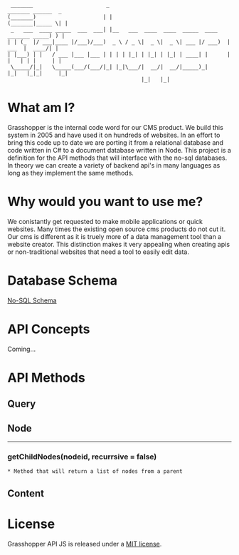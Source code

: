      _______                       _                                      _______ ______  _
    (_______)                     | |                                    (_______|_____ \| |
     _   ___  ____ _____  ___  ___| |__   ___  ____  ____  _____  ____    _______ _____) ) |
    | | (_  |/ ___|____ |/___)/___)  _ \ / _ \|  _ \|  _ \| ___ |/ ___)  |  ___  |  ____/| |
    | |___) | |   / ___ |___ |___ | | | | |_| | |_| | |_| | ____| |      | |   | | |     | |
     \_____/|_|   \_____(___/(___/|_| |_|\___/|  __/|  __/|_____)_|      |_|   |_|_|     |_|
                                              |_|   |_|


# What am I?

Grasshopper is the internal code word for our CMS product. We build this system in 2005 and have used it on hundreds
of websites. In an effort to bring this code up to date we are porting it from a relational database and code written
in C# to a document database written in Node. This project is a definition for the API methods that will interface
with the no-sql databases. In theory we can create a variety of backend api's in many languages as long as they
implement the same methods.

# Why would you want to use me?

We conistantly get requested to make mobile applications or quick websites. Many times the existing open source cms
products do not cut it. Our cms is different as it is truely more of a data management tool than a website creator.
This distinction makes it very appealing when creating apis or non-traditional websites that need a tool to easily edit
data.

# Database Schema

[No-SQL Schema](../blob/master/docs/db.md)

# API Concepts

Coming...


# API Methods

## Query

## Node

--------------------------------------------------------------------------------------------------------------

### getChildNodes(nodeid, recurrsive = false)

    * Method that will return a list of nodes from a parent

## Content


# License
Grasshopper API JS is released under a [MIT license](../blob/master/LICENSE).